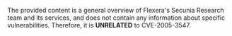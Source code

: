 The provided content is a general overview of Flexera's Secunia Research team and its services, and does not contain any information about specific vulnerabilities. Therefore, it is **UNRELATED** to CVE-2005-3547.